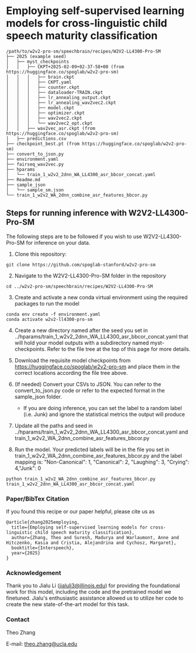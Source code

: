 # Employing self-supervised learning models for cross-linguistic child speech maturity classification

```
/path/to/w2v2-pro-sm/speechbrain/recipes/W2V2-LL4300-Pro-SM
├── 2025 (example seed)
│   ├── myst_checkpoints
│   │   ├── CKPT+2025-02-09+02-37-58+00 (from https://huggingface.co/spoglab/w2v2-pro-sm)
│   │   │   ├── brain.ckpt
│   │   │   ├── CKPT.yaml
│   │   │   ├── counter.ckpt
│   │   │   ├── dataloader-TRAIN.ckpt
│   │   │   ├── lr_annealing_output.ckpt
│   │   │   ├── lr_annealing_wav2vec2.ckpt
│   │   │   ├── model.ckpt
│   │   │   ├── optimizer.ckpt
│   │   │   ├── wav2vec2.ckpt
│   │   │   └── wav2vec2_opt.ckpt
│   │   ├── wav2vec_asr.ckpt (from https://huggingface.co/spoglab/w2v2-pro-sm)
│   ├── predictions.csv
├── checkpoint_best.pt (from https://huggingface.co/spoglab/w2v2-pro-sm)
├── convert_to_json.py
├── environment.yaml
├── fairseq_wav2vec.py
├── hparams
│   └── train_1_w2v2_2dnn_WA_LL4300_asr_bbcor_concat.yaml
├── Readme.md
├── sample_json
│   └── sample_sm.json
└── train_1_w2v2_WA_2dnn_combine_asr_features_bbcor.py
```
## Steps for running inference with W2V2-LL4300-Pro-SM
The following steps are to be followed if you wish to use W2V2-LL4300-Pro-SM for inference on your data.

1. Clone this repository:
```
git clone https://github.com/spoglab-stanford/w2v2-pro-sm
```
2. Navigate to the W2V2-LL4300-Pro-SM folder in the repository
```
cd ../w2v2-pro-sm/speechbrain/recipes/W2V2-LL4300-Pro-SM
```
3. Create and activate a new conda virtual environment using the required packages to run the model
```
conda env create -f environment.yaml
conda activate w2v2-ll4300-pro-sm
```
4. Create a new directory named after the seed you set in ../hparams/train_1_w2v2_2dnn_WA_LL4300_asr_bbcor_concat.yaml that will hold your model outputs with a subdirectory named myst-checkpoints. Refer to the file tree at the top of this page for more details.

5. Download the requisite model checkpoints from https://huggingface.co/spoglab/w2v2-pro-sm and place them in the correct locations according the file tree above.

6. (If needed) Convert your CSVs to JSON. You can refer to the convert_to_json.py code or refer to the expected format in the sample_json folder.
    - If you are doing inference, you can set the label to a random label (i.e. Junk) and ignore the statistical metrics the output will produce

7. Update all the paths and seed in ../hparams/train_1_w2v2_2dnn_WA_LL4300_asr_bbcor_concat.yaml and train_1_w2v2_WA_2dnn_combine_asr_features_bbcor.py 

8. Run the model. Your predicted labels will be in the file you set in train_1_w2v2_WA_2dnn_combine_asr_features_bbcor.py and the label mapping is: "Non-Canonical": 1, "Canonical": 2, "Laughing": 3, "Crying": 4,"Junk": 0
```
python train_1_w2v2_WA_2dnn_combine_asr_features_bbcor.py train_1_w2v2_2dnn_WA_LL4300_asr_bbcor_concat.yaml
```
### Paper/BibTex Citation
If you found this recipe or our paper helpful, please cite us as

```
@article{zhang2025employing,
  title={Employing self-supervised learning models for cross-linguistic child speech maturity classification},
  author={Zhang, Theo and Suresh, Madurya and Warlaumont, Anne and Hitczenko, Kasia and Cristia, Alejandrina and Cychosz, Margaret},
  booktitle={Interspeech},
  year={2025}
}
```

### Acknowledgement
Thank you to Jialu Li (jialuli3@illinois.edu) for providing the foundational work for this model, including the code and the pretrained model we finetuned. Jialu's enthusiastic assistance allowed us to utilize her code to create the new state-of-the-art model for this task.

### Contact
Theo Zhang

E-mail: theo.zhang@ucla.edu
